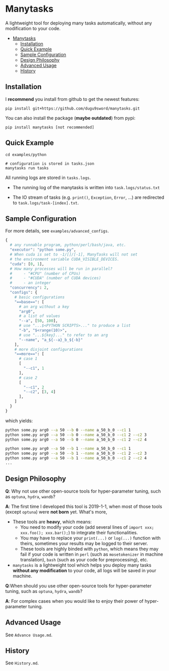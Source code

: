 # Manytasks

A lightweight tool for deploying many tasks automatically, without any modification to your code.

* [Manytasks](#manytasks)
   <!-- * [Publications Using this Tool](#publications-using-this-tool) -->
   * [Installation](#installation)
   * [Quick Example](#quick-example)
   * [Sample Configuration](#sample-configuration)
   * [Design Philosophy](#design-philosophy)
   * [Advanced Usage](#advanced-usage)
   * [History](#history)


<!-- 
## Publications Using this Tool

*I'd like to claim that it is very STABLE 😊 and SUITABLE 👍 for research, it will make your skin smoother!*

- **Arxiv 2020**: *Chinese Named Entity Recognition Augmented with Lexicon Memory* (Accepted by **JCST 2022**). 
- **ACL 2020**: *Evaluating and Enhancing the Robustness of Neural Network-based Dependency Parsing Models with Adversarial Examples*. 
- **ACL 2021**: *Defense against Synonym Substitution-based Adversarial Attacks via Dirichlet Neighborhood Ensemble*.
- **WMT 2021**: *The Volctrans GLAT System: Non-autoregressive Translation Meets WMT21*.
- **EMNLP 2021**: *On the Transferability of Adversarial Attacks against Neural NLP Models*. 
- **EMNLP 2021**: *Searching for an Effiective Defender: Benchmarking Defense against Adversarial Word Substitution*. 
- **ACL 2022**: *Towards Adversarially Robust Text Classifiers by Learning to Reweight Clean Examples*. 
-->



## Installation

I **recommend** you install from github to get the newest features:

`pip install git+https://github.com/dugu9sword/manytasks.git` 

You can also install the package (**maybe outdated**) from pypi:

`pip install manytasks [not recommended]` 


## Quick Example

```
cd examples/python

# configuration is stored in tasks.json
manytasks run tasks
```

All running logs are stored in `tasks.logs`. 

- The running log of the manytasks is written into `task.logs/status.txt` 

- The IO stream of tasks (e.g. `print()`, `Exception`, `Error`, ...) are redirected to `task.logs/task-[index].txt`.


## Sample Configuration

For more details, see `examples/advanced_configs`.

```python
{
  # any runnable program, python/perl/bash/java, etc. 
  "executor": "python some.py",    
  # When cuda is set to -1/[]/[-1], ManyTasks will not set 
  # the environment variable CUDA_VISIBLE_DEVICES. 
  "cuda": [0, 1],
  # How many processes will be run in parallel?
  #     - "#CPU" (number of CPUs)
  #     - "#CUDA" (number of CUDA devices)
  #     - an integer  
  "concurrency": 2,
  "configs": {
    # basic configurations
    "==base==": [          
      # an arg without a key
      "arg0",
      # a list of values
      "--a", [50, 100],
      # use "...$<PYTHON SCRIPTS>..." to produce a list
      "-b", "$<range(10)>",
      # use "...${key}..." to refer to an arg
      "--name", "a_${--a}_b_${-b}"
    ],
    # more disjoint configurations
    "==more==": [
      # case 1
      [
        "--c1", 1
      ],
      # case 2
      [
        "--c1", 2
        "--c2", [3, 4]
      ],
    ]
  }
}
```

which yields:
```bash
python some.py arg0 --a 50 --b 0 --name a_50_b_0 --c1 1
python some.py arg0 --a 50 --b 0 --name a_50_b_0 --c1 2 --c2 3
python some.py arg0 --a 50 --b 0 --name a_50_b_0 --c1 2 --c2 4

python some.py arg0 --a 50 --b 1 --name a_50_b_0 --c1 1
python some.py arg0 --a 50 --b 1 --name a_50_b_0 --c1 2 --c2 3
python some.py arg0 --a 50 --b 1 --name a_50_b_0 --c1 2 --c2 4
...
```

## Design Philosophy

**Q**: Why not use other open-source tools for hyper-parameter tuning, such as `optuna`, `hydra`, `wandb`?

**A**: The first time I developed this tool is 2019-1-1, when most of those tools (except `optuna`) were **not born** yet. What's more, 

- These tools are **heavy**, which means:
    - You need to modify your code (add several lines of `import xxx; xxx.foo(); xxx.bar();`) to integrate their functionalities.
    - You may have to replace your `print(...)` or `log(...)` function with theirs, sometimes your results may be logged to their server. 
    - These tools are highly binded with `python`, which means they may fail if your code is written in `perl` (such as `mosetokenizer` in machine translation), `bash` (such as your code for preprocessing), etc.
- `manytasks` is a lightweight tool which helps you deploy many tasks **without any modification** to your code, all logs will be saved in your machine.

**Q**:When should you use other open-source tools for hyper-parameter tuning, such as `optuna`, `hydra`, `wandb`?

**A**: For complex cases when you would like to enjoy their power of hyper-parameter tuning.

## Advanced Usage

See `Advance Usage.md`.

## History

See `History.md`.